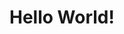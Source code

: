 <!DOCTYPE html>
<html lang="en">
  <head>
    <meta charset="UTF-8">
    <title>My First Webpage</title>
  </head>

  <body>
   <h1>Hello World!</h1>
  </body>
</html>
